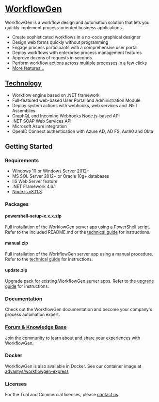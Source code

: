 

# [WorkflowGen](https://www.workflowgen.com/)

WorkflowGen is a workflow design and automation solution that lets you quickly implement process-oriented business applications.

- Create sophisticated workflows in a no-code graphical designer
- Design web forms quickly without programming
- Engage process participants with a comprehensive user portal
- Deploy workflows with enterprise process management features
- Approve dozens of requests in seconds
- Perform workflow actions across multiple processes in a few clicks
- [More features...](https://www.workflowgen.com/)

## [Technology](https://www.workflowgen.com/en/low-code-bpm-software-technology/)

- Workflow engine based on .NET framework
- Full-featured web-based User Portal and Administration Module
- Deploy system actions with webhooks, web services and .NET Assemblies
- GraphQL and Incoming Webhooks Node.js-based API
- .NET SOAP Web Services API
- Microsoft Azure integration
- OpenID Connect authentication with Azure AD, AD FS, Auth0 and Okta

## Getting Started

### Requirements

- Windows 10 or Windows Server 2012+
- MS SQL Server 2012+ or Oracle 10g+ databases
- IIS Web Server feature
- .NET Framework 4.6.1
- [Node.js v8.11.3](https://nodejs.org/en/blog/release/v8.11.3/)

### Packages

#### powershell-setup-x.x.x.zip

Full installation of the WorklowGen server app using a PowerShell script. Refer to the included README.md or the [technical guide](https://advantys.gitbooks.io/workflowgen-technical-reference-guide/content/setup.html#workflowgen-setup-powershell) for instructions.

#### manual.zip

Full installation of the WorkflowGen server app using a manual procedure. Refer to the [technical guide](https://advantys.gitbooks.io/workflowgen-technical-reference-guide/content/setup.html#workflowgen-setup-manual) for instructions.

#### update.zip

Upgrade pack for existing WorkflowGen server apps. Refer to the [upgrade guide](https://advantys.gitbooks.io/workflowgen-upgrade-guide/content/) for instructions.

### [Documentation](https://www.workflowgen.com/en/workflow-software-documentation/)

Check out the WorkflowGen documentation and become your company's process automation expert.

### [Forum & Knowledge Base](https://discuss.workflowgen.com/)

Join the community to learn about and share your experiences with WorkflowGen.

### Docker

WorkflowGen is also available in Docker. See our container image at [advantys/workflowgen-express](https://hub.docker.com/r/advantys/workflowgen-express/)

### Licenses

For the Trial and Commercial licenses, please [contact us](https://www.workflowgen.com/en/contact/).
